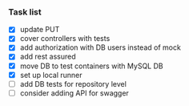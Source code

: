 
### Task list

- [x] update PUT
- [x] cover controllers with tests
- [x] add authorization with DB users instead of mock 
- [x] add rest assured 
- [x] move DB to test containers with MySQL DB 
- [x] set up local runner
- [ ] add DB tests for repository level
- [ ] consider adding API for swagger